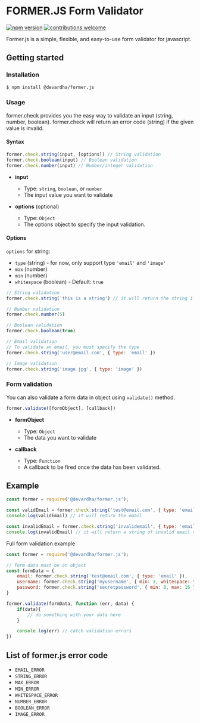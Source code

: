 # FORMER.JS Form Validator
[![npm version](https://badge.fury.io/js/%40devardha%2Fformer.js.svg)](https://badge.fury.io/js/%40devardha%2Fformer.js) [![contributions welcome](https://img.shields.io/badge/contributions-welcome-brightgreen.svg?style=flat)](https://github.com/dwyl/esta/issues)

Former.js is a simple, flexible, and easy-to-use form validator for javascript.

## Getting started
### Installation
```bash
$ npm install @devardha/former.js
```

### Usage
former.check provides you the easy way to validate an input (string, number, boolean). former.check will return an error code (string) if the given value is invalid.

#### Syntax

```js
former.check.string(input, [options]) // String validation
former.check.boolean(input) // Boolean validation
former.check.number(input) // Number/integer validation
```

- **input**
  - Type: `string`, `boolean`, or `number`
  - The input value you want to validate

- **options** (optional)
  - Type: `Object`
  - The options object to specify the input validation.

#### Options
`options` for string:
* `type` (string) - for now, only support type `'email'` and `'image'`
* `max` (number)
* `min` (number)
* `whitespace` (boolean) - Default: `true`

```js
// String validation
former.check.string('this is a string') // it will return the string if valid

// Number validation
former.check.number(5)

// Boolean validation
former.check.boolean(true)

// Email validation
// To validate an email, you must specify the type
former.check.string('user@email.com', { type: 'email' })

// Image validation
former.check.string('image.jpg', { type: 'image' })
```

### Form validation
You can also validate a form data in object using `validate()` method.

```js
former.validate([formObject], [callback])
```

- **formObject**
  - Type: `Object`
  - The data you want to validate

- **callback**
  - Type: `Function`
  - A callback to be fired once the data has been validated.

## Example

```js
const former = require('@devardha/former.js');

const validEmail = former.check.string('test@email.com', { type: 'email' });
console.log(validEmail) // it will return the email

const invalidEmail = former.check.string('invalidemail', { type: 'email' });
console.log(invalidEmail) // it will return a string of invalid email code (EMAIL_ERROR)
```

Full form validation example
```js
const former = require('@devardha/former.js');

// form data must be an object
const formData = {
    email: former.check.string('test@email.com', { type: 'email' }),
    username: former.check.string('myusername', { min: 3, whitespace: false }), // the username can't contain spaces.
    password: former.check.string('secretpassword', { min: 8, max: 16 }) // password cannot have more than 16 characters
}

former.validate(formData, function (err, data) {
    if(data){
        // do something with your data here
    }

    console.log(err) // catch validation errors
})
```

## List of former.js error code
* `EMAIL_ERROR`
* `STRING_ERROR`
* `MAX_ERROR`
* `MIN_ERROR`
* `WHITESPACE_ERROR`
* `NUMBER_ERROR`
* `BOOLEAN_ERROR`
* `IMAGE_ERROR`
